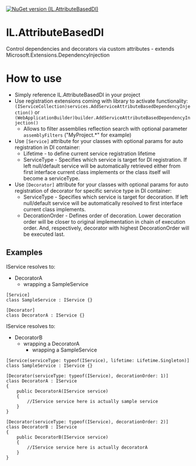 [![NuGet version (IL.AttributeBasedDI)](https://img.shields.io/nuget/v/IL.AttributeBasedDI.svg?style=flat-square)](https://www.nuget.org/packages/IL.AttributeBasedDI/)
# IL.AttributeBasedDI
Control dependencies and decorators via custom attributes - extends Microsoft.Extensions.DependencyInjection

# How to use

* Simply reference IL.AttributeBasedDI in your project
* Use registration extensions coming with library to activate functionality: `(IServiceCollection)services.AddServiceAttributeBasedDependencyInjection()` or `(WebApplicationBuilder)builder.AddServiceAttributeBasedDependencyInjection()`
    * Allows to filter assemblies reflection search with optional parameter `assemblyFilters` ("MyProject.*" for example)
* Use `[Service]` attribute for your classes with optional params for auto registration in DI container: 
    * Lifetime - to define current service registration lifetime
    * ServiceType - Specifies which service is target for DI registration. If left null/default service will be automatically retrieved either from first interface current class implements or the class itself will become a serviceType.
* Use `[Decorator]` attribute for your classes with optional params for auto registration of decorator for specific service type in DI container:
    * ServiceType - Specifies which service is target for decoration. If left null/default service will be automatically resolved to first interface current class implements.
    * DecorationOrder - Defines order of decoration. Lower decoration order will be closer to original implementation in chain of execution order. And, respectively, decorator with highest DecorationOrder will be executed last.

## Examples
IService resolves to:
* DecoratorA
    * wrapping a SampleService

```
[Service]
class SampleService : IService {}

[Decorator]
class DecoratorA : IService {}
```
IService resolves to:
* DecoratorB
    * wrapping a DecoratorA
        * wrapping a SampleService

```
[Service(serviceType: typeof(IService), lifetime: Lifetime.Singleton)]
class SampleService : IService {}

[Decorator(serviceType: typeof(IService), decorationOrder: 1)]
class DecoratorA : IService 
{
    public DecoratorA(IService service)
    {
        //IService service here is actually sample service
    }
}

[Decorator(serviceType: typeof(IService), decorationOrder: 2)]
class DecoratorB : IService 
{
    public DecoratorB(IService service)
    {
        //IService service here is actually decoratorA
    }
}
```